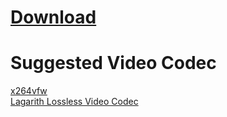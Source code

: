 # [Download](https://github.com/Zeinok/SidWiz2F/releases/latest)

# Suggested Video Codec
[x264vfw](https://sourceforge.net/projects/x264vfw/)  
[Lagarith Lossless Video Codec](https://lags.leetcode.net/codec.html)
